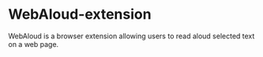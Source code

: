 # WebAloud-extension
WebAloud is a browser extension allowing users to read aloud selected text on a web page.

